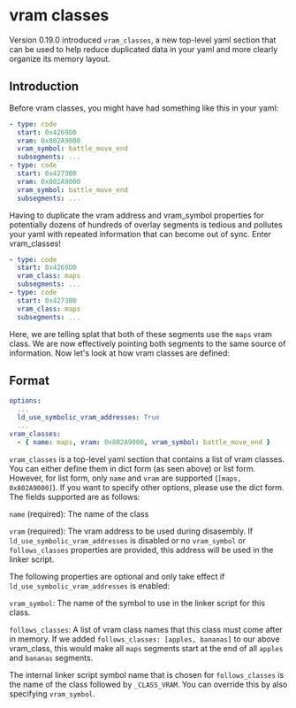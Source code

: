 # vram classes

Version 0.19.0 introduced `vram_classes`, a new top-level yaml section that can be used to help reduce duplicated data in your yaml and more clearly organize its memory layout.

## Introduction
Before vram classes, you might have had something like this in your yaml:

```yaml
- type: code
  start: 0x4269D0
  vram: 0x802A9000
  vram_symbol: battle_move_end
  subsegments: ...
- type: code
  start: 0x4273B0
  vram: 0x802A9000
  vram_symbol: battle_move_end
  subsegments: ...
```

Having to duplicate the vram address and vram_symbol properties for potentially dozens of hundreds of overlay segments is tedious and pollutes your yaml with repeated information that can become out of sync. Enter vram_classes!

```yaml
- type: code
  start: 0x4269D0
  vram_class: maps
  subsegments: ...
- type: code
  start: 0x4273B0
  vram_class: maps
  subsegments: ...
```

Here, we are telling splat that both of these segments use the `maps` vram class. We are now effectively pointing both segments to the same source of information. Now let's look at how vram classes are defined:

## Format

```yaml
options:
  ...
  ld_use_symbolic_vram_addresses: True
  ...
vram_classes:
  - { name: maps, vram: 0x802A9000, vram_symbol: battle_move_end }
```

`vram_classes` is a top-level yaml section that contains a list of vram classes. You can either define them in dict form (as seen above) or list form. However, for list form, only `name` and `vram` are supported (`[maps, 0x802A9000]`). If you want to specify other options, please use the dict form. The fields supported are as follows:

`name` (required): The name of the class

`vram` (required): The vram address to be used during disasembly. If `ld_use_symbolic_vram_addresses` is disabled or no `vram_symbol` or `follows_classes` properties are provided, this address will be used in the linker script.

The following properties are optional and only take effect if `ld_use_symbolic_vram_addresses` is enabled:

`vram_symbol`: The name of the symbol to use in the linker script for this class.

`follows_classes`: A list of vram class names that this class must come after in memory. If we added `follows_classes: [apples, bananas]` to our above vram_class, this would make all `maps` segments start at the end of all `apples` and `bananas` segments. 

The internal linker script symbol name that is chosen for `follows_classes` is the name of the class followed by `_CLASS_VRAM`. You can override this by also specifying `vram_symbol`.